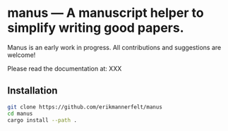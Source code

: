 # manus — A manuscript helper to simplify writing good papers. 

Manus is an early work in progress.
All contributions and suggestions are welcome!

Please read the documentation at: XXX


## Installation

```bash
git clone https://github.com/erikmannerfelt/manus
cd manus
cargo install --path .
```


